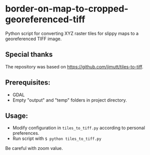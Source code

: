 # border-on-map-to-cropped-georeferenced-tiff
Python script for converting XYZ raster tiles for slippy maps to a georeferenced TIFF image. 

## Special thanks
The repository was based on https://github.com/jimutt/tiles-to-tiff. 

## Prerequisites:
- GDAL
- Empty "output" and "temp" folders in project directory. 

## Usage:
- Modify configuration in `tiles_to_tiff.py` according to personal preferences.
- Run script with `$ python tiles_to_tiff.py`

Be careful with zoom value. 
